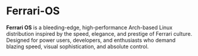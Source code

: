 # Ferrari-OS
**Ferrari OS** is a bleeding-edge, high-performance Arch-based Linux distribution inspired by the speed, elegance, and prestige of Ferrari culture. Designed for power users, developers, and enthusiasts who demand blazing speed, visual sophistication, and absolute control. 

